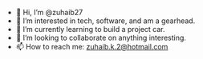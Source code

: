 - 👋 Hi, I’m @zuhaib27
- 👀 I’m interested in tech, software, and am a gearhead.
- 🌱 I’m currently learning to build a project car.
- 💞️ I’m looking to collaborate on anything interesting.
- 📫 How to reach me: zuhaib.k.2@hotmail.com

<!---
zuhaib27/zuhaib27 is a ✨ special ✨ repository because its `README.md` (this file) appears on your GitHub profile.
You can click the Preview link to take a look at your changes.
--->
